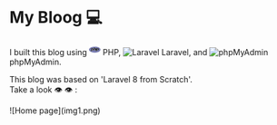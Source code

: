 <h1 style="font-weight: bold;">My Bloog 💻</h1>

<p> I built this blog using 
    <img src="https://raw.githubusercontent.com/devicons/devicon/master/icons/php/php-original.svg" alt="PHP" width="20" height="20"/>
    PHP, 
    <img src="https://upload.wikimedia.org/wikipedia/commons/9/9a/Laravel.svg" alt="Laravel" width="20" height="20"/>
    Laravel, and 
    <img src="https://www.phpmyadmin.net/static/images/logo-og.png" alt="phpMyAdmin" width="20" height="20"/>
    phpMyAdmin.
</p>

<p>This blog was based on 'Laravel 8 from Scratch'. </br>
Take a look 👁️ 👁️ : </p>
![Home page](img1.png)



